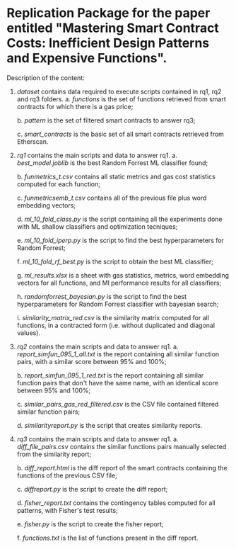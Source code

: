 # Replication Package for the paper entitled "Mastering Smart Contract Costs: Inefficient Design Patterns and Expensive Functions".

Description of the content:

 1. *dataset* contains data required to execute scripts contained in rq1, rq2 and rq3 folders.
    a. *functions* is the set of functions retrieved from smart contracts for which there is a gas price;
    
    b. *pattern* is the set of filtered smart contracts to answer rq3;
    
    c. *smart_contracts* is the basic set of all smart contracts retrieved from Etherscan.
2. *rq1* contains the main scripts and data to answer rq1.
    a. *best_model.joblib* is the best Random Forrest ML classifier found;

    b. *funmetrics_t.csv* contains all static metrics and gas cost statistics computed for each function;

    c. *funmetricsemb_t.csv* contains all of the previous file plus word embedding vectors;

    d. *ml_10_fold_class.py* is the script containing all the experiments done with ML shallow classifiers and optimization tecniques;
    
    e. *ml_10_fold_iperp.py* is the script to find the best hyperparameters for Random Forrest;
    
    f. *ml_10_fold_rf_best.py* is the script to obtain the best ML classifier;

    g. *ml_results.xlsx* is a sheet with gas statistics, metrics, word embedding vectors for all functions, and Ml performance results for all classifiers;

    h. *randomforrest_bayesian.py* is the script to find the best hyperparameters for Random Forrest classifier with bayesian search;

    i. *similarity_matrix_red.csv* is the similarity matrix computed for all functions, in a contracted form (i.e. without duplicated and diagonal values).

3. *rq2* contains the main scripts and data to answer rq1.
    a. *report_simfun_095_1_all.txt* is the report containing all similar function pairs, with a similar score between 95% and 100%;

    b. *report_simfun_095_1_red.txt* is the report containing all similar function pairs that don't have the same name, with an identical score between 95% and 100%;

    c. *similar_pairs_gas_red_filtered.csv* is the CSV file contained filtered similar function pairs;

    d. *similarityreport.py* is the script that creates similarity reports.
4. *rq3* contains the main scripts and data to answer rq1.
    a. *diff_file_pairs.csv* contains the similar functions pairs manually selected from the similarity report;

    b. *diff_report.html* is the diff report of the smart contracts containing the functions of the previous CSV file;

    c. *diffreport.py* is the script to create the diff report;

    d. *fisher_report.txt* contains the contingency tables computed for all patterns, with Fisher's test results;

    e. *fisher.py* is the script to create the fisher report;

    f. *functions.txt* is the list of functions present in the diff report.

